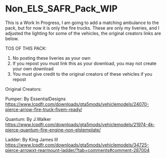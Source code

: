 # Non_ELS_SAFR_Pack_WIP
This is a Work In Progress, I am going to add a matching ambulance to the pack, but for now it is only the fire trucks.
These are only my liveries, and I adjusted the lighting for some of the vehicles, the original creators links are below.


TOS OF THIS PACK:
1. No posting these liveries as your own
2. If you repost you must link this as your download, you may not create your own download
3. You must give credit to the original creators of these vehicles if you repost


Original Creators:

Pumper:
By EssentialDesigns
https://www.lcpdfr.com/downloads/gta5mods/vehiclemodels/24070-pierce-arrow-fire-truck-fivem-ready/

Quantum:
By J.Walker
https://www.lcpdfr.com/downloads/gta5mods/vehiclemodels/21974-4k-pierce-quantum-fire-engine-non-elstemplate/

Ladder:
By King James III
https://www.lcpdfr.com/downloads/gta5mods/vehiclemodels/34725-pierce-arrowxt-rearmount-ladder/?tab=comments#comment-287004
